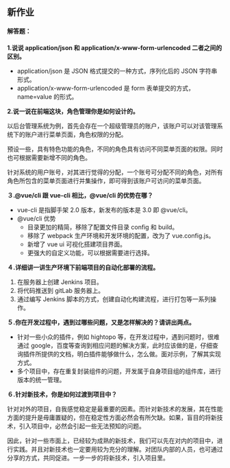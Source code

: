 ## 新作业

#### 解答题：

**1.说说 application/json 和 application/x-www-form-urlencoded 二者之间的区别。**

- application/json 是 JSON 格式提交的一种方式，序列化后的 JSON 字符串形式。
- application/x-www-form-urlencoded 是 form 表单提交的方式，name=value 的形式。



**2.说一说在前端这块，角色管理你是如何设计的。**

以后台管理系统为例，首先会存在一个超级管理员的账户，该账户可以对该管理系统下的账户进行菜单页面，角色权限的分配。

预设一些，具有特色功能的角色，不同的角色具有访问不同菜单页面的权限。同时也可根据需要新增不同的角色。

针对系统的用户账号，对其进行觉得的分配，一个账号可分配不同的角色，对所有角色所包含的菜单页面进行并集操作，即可得到该账户可访问的菜单页面。



**３.@vue/cli 跟 vue-cli 相比，@vue/cli 的优势在哪？**

- vue-cli 是指脚手架 2.0 版本，新发布的版本是 3.0 即 @vue/cli。
- @vue/cli 优势
  - 目录更加的精简，移除了配置文件目录 config 和 build。
  - 移除了 webpack 生产环境和开发环境的配置，改为了 vue.config.js。
  - 新增了 vue ui 可视化搭建项目界面。
  - 更强大的自定义功能，可以根据需要进行选择。



**４.详细讲一讲生产环境下前端项目的自动化部署的流程。**

1. 在服务器上创建 Jenkins 项目。
2. 将代码推送到 gitLab 服务器上。
3. 通过编写 Jenkins 脚本的方式，创建自动化构建流程，进行打包等一系列操作。



**５.你在开发过程中，遇到过哪些问题，又是怎样解决的？请讲出两点。**

- 针对一些小众的插件，例如 hightopo 等，在开发过程中，遇到问题时，很难通过 google，百度等查询到相应问题的解决方案，此时应该做的是，仔细查询插件所提供的文档，明白插件能够做什么，怎么做。面对示例，了解其实现方式。
- 多个项目中，存在重复封装组件的问题，开发属于自身项目组的组件库，进行版本的统一管理。



**６.针对新技术，你是如何过渡到项目中？**

针对对外的项目，自我感觉稳定是最重要的因素。而针对新技术的发展，其在性能方面的提升是毋庸置疑的，但在稳定性方面必然会有所欠缺。如果，盲目的将新技术，引入项目中，必然会引起一些无法预知的问题。

因此，针对一些市面上，已经较为成熟的新技术，我们可以先在对内的项目中，进行实践。并且对新技术也一定要用较为充分的理解。对团队内部的人员，也可通过分享的方式，共同促进。一步一步的将新技术，引入项目里。

